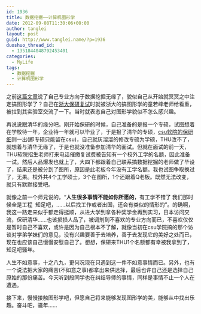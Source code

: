 ```yaml
---
id: 1936
title: 数据挖掘——计算机图形学
date: 2012-09-08T11:30:06+00:00
author: tanglei
layout: post
guid: http://www.tanglei.name/?p=1936
duoshuo_thread_id:
  - 1351844048792453401
categories:
  - MyLife
tags:
  - 数据挖掘
  - 计算机图形学
---
```

之前<a href="/blog/cannot-learn-datamining-in-my-master-life.html" target="_blank">这篇文章</a>说了自己专业方向于数据挖掘无缘了，貌似自己从开始就冥冥之中注定搞图形学了？自己在<a href="/blog/postgraduate-interview-in-zju.html" target="_blank">浙大保研复试</a>时就被浙大的搞图形学的童若峰老师给看重，被拉到其实验室交流了一下。当时就表态自己对图形学貌似不怎么感兴趣。

再说说跟清华的缘分吧。刚开始保研的时候，自己准备的是报一个专硕，试图想着在学校待一年，企业待一年就可以毕业了，于是报了清华的专硕，<a href="/blog/the-way-to-postgraduate-in-csu.html" target="_blank">csu软院的保研细</a>则一出(即专硕只能留在csu)，自己就灰溜溜的修改专硕为学硕，THU改不了，就想着与清华无缘了，于是也就没准备参加清华的面试。但就在面试的前一天，THU软院招生老师打来电话催缴复试费被告知有一个校外工学的名额，因此准备一试。然后人品爆发也就上了，大四下都跟着自己联系搞数据挖掘的老师做了毕设了，结果还是被分到了图所，原因是此老板今年没有工学名额。我也试图争取换过了，无果。校外共4个工学硕士，3个在图所，1个还跟着Q老板。既然无法改变，就只有默默接受吧。

就像之前一个师兄说的，“**人生很多事情不能如你所愿的**，有工学不错了 我们那时候全是工程  知足吧，……以后找工作或者出国，还会有类似的情形的”。的确啊，我这一路走来似乎都走得挺顺，从进大学到拿各种奖学金再到实习，日本访问交流，保研清华……也该损损人品了，被调剂到不喜欢的专业方向而已，不喜欢仅仅是暂时自己不喜欢，或许是因为自己根本不了解，就像当初在csu学院搞的那个访谈对学弟学妹们的意见，没有兴趣要善于去培养，善于去发现它的美好之处而已，现在也应该自己慢慢安慰自己了。想想，保研来THU1个名额都有幸被我拿到了，知足吧骚年。

人生不如意事，十之八九，更何况现在只遇到这一件不如意事情而已。另外，也有一个说法把大家的痛苦(不如意之事)都拿出来供选择，最后也许自己还是选择自己原始的那份痛苦。今天听到段同学也在纠结导师的事情，同样是事情不止一个人在遭遇。

接下来，慢慢接触图形学吧，但愿自己将来能够发现图形学的美，能够从中找出乐趣。奋斗吧，骚年……
